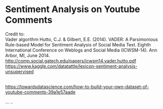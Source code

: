 # Sentiment Analysis on Youtube Comments

Credit to:
<br> Vader algorithm
Hutto, C.J. & Gilbert, E.E. (2014). VADER: A Parsimonious Rule-based Model for Sentiment Analysis of Social Media Text. Eighth International Conference on Weblogs and Social Media (ICWSM-14). Ann Arbor, MI, June 2014.
http://comp.social.gatech.edu/papers/icwsm14.vader.hutto.pdf
https://www.kaggle.com/datatattle/lexicon-sentiment-analysis-unsupervised </br>

<br>https://towardsdatascience.com/how-to-build-your-own-dataset-of-youtube-comments-39a1e57aade</br>


...
..

